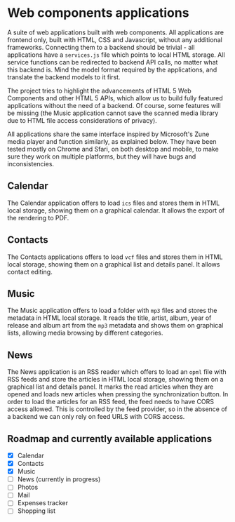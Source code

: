 # Web components applications

A suite of web applications built with web components. All applications are frontend only, built with HTML, CSS and Javascript, without any additional frameworks. Connecting them to a backend should be trivial - all applications have a `services.js` file which points to local HTML storage. All service functions can be redirected to backend API calls, no matter what this backend is. Mind the model format required by the applications, and translate the backend models to it first.

The project tries to highlight the advancements of HTML 5 Web Components and other HTML 5 APIs, which allow us to build fully featured applications without the need of a backend. Of course, some features will be missing (the Music application cannot save the scanned media library due to HTML file access considerations of privacy).

All applications share the same interface inspired by Microsoft's Zune media player and function similarly, as explained below. They have been tested mostly on Chrome and Sfari, on both desktop and mobile, to make sure they work on multiple platforms, but they will have bugs and inconsistencies.

## Calendar

The Calendar application offers to load `ics` files and stores them in HTML local storage, showing them on a graphical calendar. It allows the export of the rendering to PDF.

## Contacts

The Contacts applications offers to load `vcf` files and stores them in HTML local storage, showing them on a graphical list and details panel. It allows contact editing.

## Music

The Music application offers to load a folder with `mp3` files and stores the metadata in HTML local storage. It reads the title, artist, album, year of release and album art from the `mp3` metadata and shows them on graphical lists, allowing media browsing by different categories.

## News

The News application is an RSS reader which offers to load an `opml` file with RSS feeds and store the articles in HTML local storage, showing them on a graphical list and details panel. It marks the read articles when they are opened and loads new articles when pressing the synchronization button. In order to load the articles for an RSS feed, the feed needs to have CORS access allowed. This is controlled by the feed provider, so in the absence of a backend we can only rely on feed URLS with CORS access.

## Roadmap and currently available applications

- [x] Calendar
- [x] Contacts
- [x] Music
- [ ] News (currently in progress)
- [ ] Photos
- [ ] Mail
- [ ] Expenses tracker
- [ ] Shopping list
